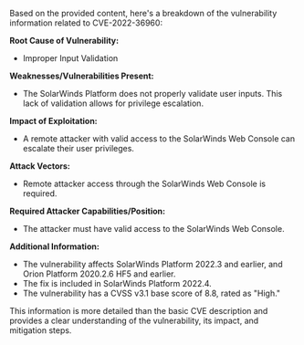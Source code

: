 Based on the provided content, here's a breakdown of the vulnerability information related to CVE-2022-36960:

**Root Cause of Vulnerability:**
*   Improper Input Validation

**Weaknesses/Vulnerabilities Present:**
*   The SolarWinds Platform does not properly validate user inputs. This lack of validation allows for privilege escalation.

**Impact of Exploitation:**
*   A remote attacker with valid access to the SolarWinds Web Console can escalate their user privileges.

**Attack Vectors:**
*   Remote attacker access through the SolarWinds Web Console is required.

**Required Attacker Capabilities/Position:**
*   The attacker must have valid access to the SolarWinds Web Console.

**Additional Information:**
*   The vulnerability affects SolarWinds Platform 2022.3 and earlier, and Orion Platform 2020.2.6 HF5 and earlier.
*   The fix is included in SolarWinds Platform 2022.4.
*   The vulnerability has a CVSS v3.1 base score of 8.8, rated as "High."

This information is more detailed than the basic CVE description and provides a clear understanding of the vulnerability, its impact, and mitigation steps.